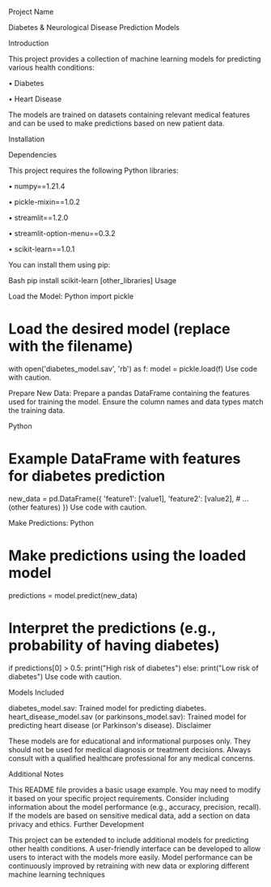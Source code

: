Project Name


Diabetes & Neurological Disease Prediction Models


Introduction


This project provides a collection of machine learning models for predicting various health conditions:

•	Diabetes

•	Heart Disease

The models are trained on datasets containing relevant medical features and can be used to make predictions based on new patient data.


Installation

Dependencies

This project requires the following Python libraries:

•	numpy==1.21.4

•	pickle-mixin==1.0.2

•	streamlit==1.2.0

•	streamlit-option-menu==0.3.2

•	scikit-learn==1.0.1

You can install them using pip:

Bash
pip install scikit-learn [other_libraries]
Usage

Load the Model:
Python
import pickle

# Load the desired model (replace with the filename)
with open('diabetes_model.sav', 'rb') as f:
    model = pickle.load(f)
Use code with caution.

Prepare New Data:
Prepare a pandas DataFrame containing the features used for training the model. Ensure the column names and data types match the training data.

Python
# Example DataFrame with features for diabetes prediction
new_data = pd.DataFrame({
    'feature1': [value1],
    'feature2': [value2],
    # ... (other features)
})
Use code with caution.

Make Predictions:
Python
# Make predictions using the loaded model
predictions = model.predict(new_data)

# Interpret the predictions (e.g., probability of having diabetes)
if predictions[0] > 0.5:
    print("High risk of diabetes")
else:
    print("Low risk of diabetes")
Use code with caution.

Models Included

diabetes_model.sav: Trained model for predicting diabetes.
heart_disease_model.sav (or parkinsons_model.sav): Trained model for predicting heart disease (or Parkinson's disease).
Disclaimer

These models are for educational and informational purposes only. They should not be used for medical diagnosis or treatment decisions. Always consult with a qualified healthcare professional for any medical concerns.

Additional Notes

This README file provides a basic usage example. You may need to modify it based on your specific project requirements.
Consider including information about the model performance (e.g., accuracy, precision, recall).
If the models are based on sensitive medical data, add a section on data privacy and ethics.
Further Development

This project can be extended to include additional models for predicting other health conditions.
A user-friendly interface can be developed to allow users to interact with the models more easily.
Model performance can be continuously improved by retraining with new data or exploring different machine learning techniques
